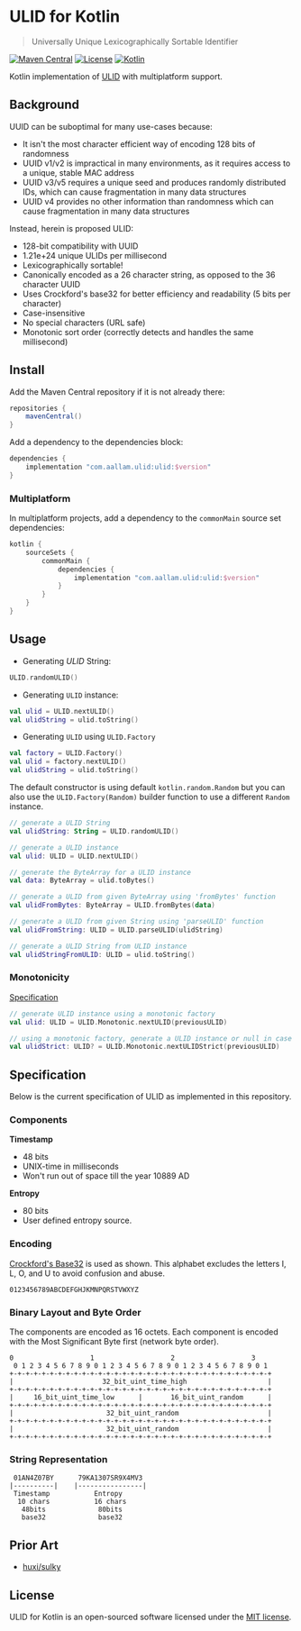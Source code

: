 # ULID for Kotlin

> Universally Unique Lexicographically Sortable Identifier

[![Maven Central](https://img.shields.io/maven-central/v/com.aallam.ulid/ulid?color=blue&label=Download)](https://search.maven.org/artifact/com.aallam.ulid/ulid)
[![License](https://img.shields.io/github/license/Aallam/ulid?color=yellow)](LICENSE.md)
[![Kotlin](https://img.shields.io/badge/kotlin-1.6.21-blue.svg?logo=kotlin)](https://kotlinlang.org/docs/releases.html#release-details)

Kotlin implementation of [ULID](https://github.com/ulid/spec#specification) with multiplatform support.

## Background

UUID can be suboptimal for many use-cases because:

- It isn't the most character efficient way of encoding 128 bits of randomness
- UUID v1/v2 is impractical in many environments, as it requires access to a unique, stable MAC address
- UUID v3/v5 requires a unique seed and produces randomly distributed IDs, which can cause fragmentation in many data
  structures
- UUID v4 provides no other information than randomness which can cause fragmentation in many data structures

Instead, herein is proposed ULID:

- 128-bit compatibility with UUID
- 1.21e+24 unique ULIDs per millisecond
- Lexicographically sortable!
- Canonically encoded as a 26 character string, as opposed to the 36 character UUID
- Uses Crockford's base32 for better efficiency and readability (5 bits per character)
- Case-insensitive
- No special characters (URL safe)
- Monotonic sort order (correctly detects and handles the same millisecond)

## Install

Add the Maven Central repository if it is not already there:

```groovy
repositories {
    mavenCentral()
}
```

Add a dependency to the dependencies block:

```groovy
dependencies {
    implementation "com.aallam.ulid:ulid:$version"
}
```

### Multiplatform

In multiplatform projects, add a dependency to the `commonMain` source set dependencies:

```groovy
kotlin {
    sourceSets {
        commonMain {
            dependencies {
                implementation "com.aallam.ulid:ulid:$version"
            }
        }
    }
}
```

## Usage

* Generating _ULID_ String:

```kotlin
ULID.randomULID()
```

* Generating `ULID` instance:

```kotlin
val ulid = ULID.nextULID()
val ulidString = ulid.toString()
```

* Generating `ULID` using `ULID.Factory`

```kotlin
val factory = ULID.Factory()
val ulid = factory.nextULID()
val ulidString = ulid.toString()
```

The default constructor is using default `kotlin.random.Random` but you can also use the `ULID.Factory(Random)` builder
function to use a different `Random` instance.

```kotlin
// generate a ULID String
val ulidString: String = ULID.randomULID()

// generate a ULID instance
val ulid: ULID = ULID.nextULID()

// generate the ByteArray for a ULID instance
val data: ByteArray = ulid.toBytes()

// generate a ULID from given ByteArray using 'fromBytes' function
val ulidFromBytes: ByteArray = ULID.fromBytes(data)

// generate a ULID from given String using 'parseULID' function
val ulidFromString: ULID = ULID.parseULID(ulidString)

// generate a ULID String from ULID instance
val ulidStringFromULID: ULID = ulid.toString()
```

### Monotonicity

[Specification](https://github.com/ulid/spec#monotonicity)

```kotlin
// generate ULID instance using a monotonic factory
val ulid: ULID = ULID.Monotonic.nextULID(previousULID)

// using a monotonic factory, generate a ULID instance or null in case of overflow
val ulidStrict: ULID? = ULID.Monotonic.nextULIDStrict(previousULID)
```

## Specification

Below is the current specification of ULID as implemented in this repository.

### Components

**Timestamp**

- 48 bits
- UNIX-time in milliseconds
- Won't run out of space till the year 10889 AD

**Entropy**

- 80 bits
- User defined entropy source.

### Encoding

[Crockford's Base32](http://www.crockford.com/wrmg/base32.html) is used as shown.
This alphabet excludes the letters I, L, O, and U to avoid confusion and abuse.

```
0123456789ABCDEFGHJKMNPQRSTVWXYZ
```

### Binary Layout and Byte Order

The components are encoded as 16 octets. Each component is encoded with the Most Significant Byte first (network byte
order).

```
0                   1                   2                   3
 0 1 2 3 4 5 6 7 8 9 0 1 2 3 4 5 6 7 8 9 0 1 2 3 4 5 6 7 8 9 0 1
+-+-+-+-+-+-+-+-+-+-+-+-+-+-+-+-+-+-+-+-+-+-+-+-+-+-+-+-+-+-+-+-+
|                      32_bit_uint_time_high                    |
+-+-+-+-+-+-+-+-+-+-+-+-+-+-+-+-+-+-+-+-+-+-+-+-+-+-+-+-+-+-+-+-+
|     16_bit_uint_time_low      |       16_bit_uint_random      |
+-+-+-+-+-+-+-+-+-+-+-+-+-+-+-+-+-+-+-+-+-+-+-+-+-+-+-+-+-+-+-+-+
|                       32_bit_uint_random                      |
+-+-+-+-+-+-+-+-+-+-+-+-+-+-+-+-+-+-+-+-+-+-+-+-+-+-+-+-+-+-+-+-+
|                       32_bit_uint_random                      |
+-+-+-+-+-+-+-+-+-+-+-+-+-+-+-+-+-+-+-+-+-+-+-+-+-+-+-+-+-+-+-+-+
```

### String Representation

```
 01AN4Z07BY      79KA1307SR9X4MV3
|----------|    |----------------|
 Timestamp           Entropy
  10 chars           16 chars
   48bits             80bits
   base32             base32
```

## Prior Art

- [huxi/sulky](https://github.com/huxi/sulky)

## License

ULID for Kotlin is an open-sourced software licensed under the [MIT license](LICENSE.md).
